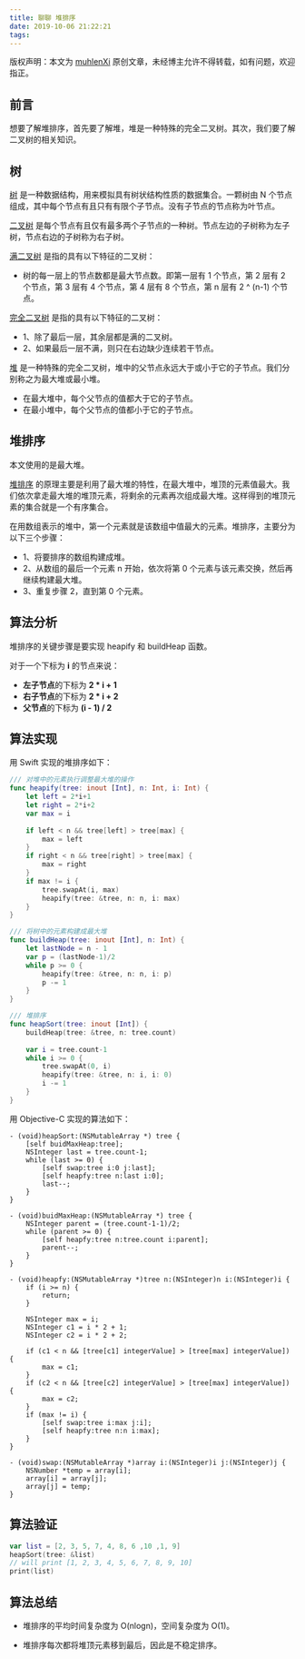 ```yaml
---
title: 聊聊 堆排序
date: 2019-10-06 21:22:21
tags:
---
```


版权声明：本文为 [muhlenXi](http://www.muhlenxi.com) 原创文章，未经博主允许不得转载，如有问题，欢迎指正。

## 前言

想要了解堆排序，首先要了解堆，堆是一种特殊的完全二叉树。其次，我们要了解二叉树的相关知识。

<!-- more -->

## 树

[树](https://zh.wikipedia.org/wiki/%E6%A0%91_(%E6%95%B0%E6%8D%AE%E7%BB%93%E6%9E%84)) 是一种数据结构，用来模拟具有树状结构性质的数据集合。一颗树由 N 个节点组成，其中每个节点有且只有有限个子节点。没有子节点的节点称为叶节点。

[二叉树](https://zh.wikipedia.org/wiki/%E4%BA%8C%E5%8F%89%E6%A0%91) 是每个节点有且仅有最多两个子节点的一种树。节点左边的子树称为左子树，节点右边的子树称为右子树。

[满二叉树](https://zh.wikipedia.org/wiki/%E4%BA%8C%E5%8F%89%E6%A0%91) 是指的具有以下特征的二叉树：

- 树的每一层上的节点数都是最大节点数。即第一层有 1 个节点，第 2 层有 2 个节点，第 3 层有 4 个节点，第 4 层有 8 个节点，第 n 层有 2 ^ (n-1) 个节点。

[完全二叉树](https://zh.wikipedia.org/wiki/%E4%BA%8C%E5%8F%89%E6%A0%91) 是指的具有以下特征的二叉树：

- 1、除了最后一层，其余层都是满的二叉树。
- 2、如果最后一层不满，则只在右边缺少连续若干节点。


[堆](https://zh.wikipedia.org/zh-hans/%E5%A0%86%E7%A9%8D) 是一种特殊的完全二叉树，堆中的父节点永远大于或小于它的子节点。我们分别称之为最大堆或最小堆。

- 在最大堆中，每个父节点的值都大于它的子节点。
- 在最小堆中，每个父节点的值都小于它的子节点。


## 堆排序

本文使用的是最大堆。

[堆排序](https://zh.wikipedia.org/wiki/%E5%A0%86%E6%8E%92%E5%BA%8F) 的原理主要是利用了最大堆的特性，在最大堆中，堆顶的元素值最大。我们依次拿走最大堆的堆顶元素，将剩余的元素再次组成最大堆。这样得到的堆顶元素的集合就是一个有序集合。

在用数组表示的堆中，第一个元素就是该数组中值最大的元素。堆排序，主要分为以下三个步骤：

- 1、将要排序的数组构建成堆。
- 2、从数组的最后一个元素 n 开始，依次将第 0 个元素与该元素交换，然后再继续构建最大堆。
- 3、重复步骤 2，直到第 0 个元素。


## 算法分析

堆排序的关键步骤是要实现 heapify 和 buildHeap 函数。

对于一个下标为 **i** 的节点来说：

- **左子节点**的下标为 **2 * i + 1**
- **右子节点**的下标为 **2 * i + 2**
- **父节点**的下标为 **(i - 1) / 2**

## 算法实现

用 Swift 实现的堆排序如下：

```swift
/// 对堆中的元素执行调整最大堆的操作
func heapify(tree: inout [Int], n: Int, i: Int) {
    let left = 2*i+1
    let right = 2*i+2
    var max = i
    
    if left < n && tree[left] > tree[max] {
        max = left
    }
    if right < n && tree[right] > tree[max] {
        max = right
    }
    if max != i {
        tree.swapAt(i, max)
        heapify(tree: &tree, n: n, i: max)
    }
}

/// 将树中的元素构建成最大堆
func buildHeap(tree: inout [Int], n: Int) {
    let lastNode = n - 1
    var p = (lastNode-1)/2
    while p >= 0 {
        heapify(tree: &tree, n: n, i: p)
        p -= 1
    }
}

/// 堆排序
func heapSort(tree: inout [Int]) {
    buildHeap(tree: &tree, n: tree.count)
    
    var i = tree.count-1
    while i >= 0 {
        tree.swapAt(0, i)
        heapify(tree: &tree, n: i, i: 0)
        i -= 1
    }
}
```

用 Objective-C 实现的算法如下：

```objc
- (void)heapSort:(NSMutableArray *) tree {
    [self buidMaxHeap:tree];
    NSInteger last = tree.count-1;
    while (last >= 0) {
        [self swap:tree i:0 j:last];
        [self heapfy:tree n:last i:0];
        last--;
    }
}

- (void)buidMaxHeap:(NSMutableArray *) tree {
    NSInteger parent = (tree.count-1-1)/2;
    while (parent >= 0) {
        [self heapfy:tree n:tree.count i:parent];
        parent--;
    }
}

- (void)heapfy:(NSMutableArray *)tree n:(NSInteger)n i:(NSInteger)i {
    if (i >= n) {
        return;
    }
    
    NSInteger max = i;
    NSInteger c1 = i * 2 + 1;
    NSInteger c2 = i * 2 + 2;
    
    if (c1 < n && [tree[c1] integerValue] > [tree[max] integerValue]) {
        max = c1;
    }
    if (c2 < n && [tree[c2] integerValue] > [tree[max] integerValue]) {
        max = c2;
    }
    if (max != i) {
        [self swap:tree i:max j:i];
        [self heapfy:tree n:n i:max];
    }
}

- (void)swap:(NSMutableArray *)array i:(NSInteger)i j:(NSInteger)j {
    NSNumber *temp = array[i];
    array[i] = array[j];
    array[j] = temp;
}
```

## 算法验证

```swift
var list = [2, 3, 5, 7, 4, 8, 6 ,10 ,1, 9]
heapSort(tree: &list)
// will print [1, 2, 3, 4, 5, 6, 7, 8, 9, 10]
print(list)
```

## 算法总结

- 堆排序的平均时间复杂度为 O(nlogn)，空间复杂度为 O(1)。

- 堆排序每次都将堆顶元素移到最后，因此是不稳定排序。